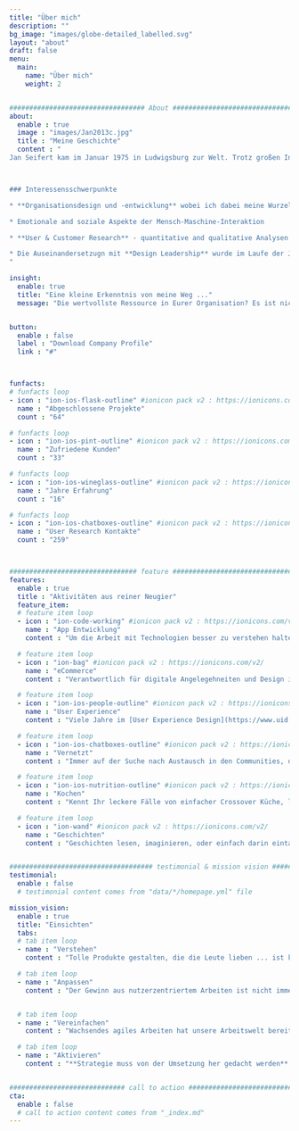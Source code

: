 ```yaml
---
title: "Über mich"
description: ""
bg_image: "images/globe-detailed_labelled.svg"
layout: "about"
draft: false
menu:
  main:
    name: "Über mich"
    weight: 2


################################## About #####################################
about:
  enable : true
  image : "images/Jan2013c.jpg"
  title : "Meine Geschichte"
  content : "
Jan Seifert kam im Januar 1975 in Ludwigsburg zur Welt. Trotz großen Interesse an technischen Dingen wollte er sich intensiver mit dem Menschen auseinandersetzen und  studierte zwischen 1995 und 2001 Psychologie in Trier. In der Zeit 1996 engagierte er sich im dortigen EEG-Labor und folgte seiner Faszination für die Verknüpfung von Gehirn und Geist. Der Abschluss in Psychologie folgte 2001 an der Universität Trier (Thema: Negatives Priming unter emotionalen Rahmenbedingungen).



### Interessensschwerpunkte

* **Organisationsdesign und -entwicklung** wobei ich dabei meine Wurzeln aus der Psychologie wiederentdecke und mich sehr mit Behavioural Design auseindersetze. Veränderung beginnt mit den Menschen.

* Emotionale and soziale Aspekte der Mensch-Maschine-Interaktion

* **User & Customer Research** - quantitative and qualitative Analysen und die dafür erfoderlichen [Operations (Research Ops)](https://researchops.community/).

* Die Auseinandersetzugn mit **Design Leadership** wurde im Laufe der Jahre zunehmend wichtiger.
"

insight:
  enable: true
  title: "Eine kleine Erkenntnis von meine Weg ..."
  message: "Die wertvollste Ressource in Eurer Organisation? Es ist nicht Zeit. Auch nicht Geld. ... Es ist Aufmerksamkeit."


button:
  enable : false
  label : "Download Company Profile"
  link : "#"



funfacts:
# funfacts loop
- icon : "ion-ios-flask-outline" #ionicon pack v2 : https://ionicons.com/v2/
  name : "Abgeschlossene Projekte"
  count : "64"

# funfacts loop
- icon : "ion-ios-pint-outline" #ionicon pack v2 : https://ionicons.com/v2/
  name : "Zufriedene Kunden"
  count : "33"

# funfacts loop
- icon : "ion-ios-wineglass-outline" #ionicon pack v2 : https://ionicons.com/v2/
  name : "Jahre Erfahrung"
  count : "16"

# funfacts loop
- icon : "ion-ios-chatboxes-outline" #ionicon pack v2 : https://ionicons.com/v2/
  name : "User Research Kontakte"
  count : "259"



################################ feature #####################################
features:
  enable : true
  title : "Aktivitäten aus reiner Neugier"
  feature_item:
  # feature item loop
  - icon : "ion-code-working" #ionicon pack v2 : https://ionicons.com/v2/
    name : "App Entwicklung"
    content : "Um die Arbeit mit Technologien besser zu verstehen halte ich mich auf Trab mit [R](https://www.r-project.org) und [.NET Blazor](https://dotnet.microsoft.com/apps/aspnet/web-apps/blazor)."

  # feature item loop
  - icon : "ion-bag" #ionicon pack v2 : https://ionicons.com/v2/
    name : "eCommerce"
    content : "Verantwortlich für digitale Angelegehneiten und Design im kleinen Familienunternehmen [Ankes Keksgenuss](https://keksgenuss.de)."

  # feature item loop
  - icon : "ion-ios-people-outline" #ionicon pack v2 : https://ionicons.com/v2/
    name : "User Experience"
    content : "Viele Jahre im [User Experience Design](https://www.uid.com) als Gestalter und Researcher, als Projekt- und Teamleiter und als Consultant für einen deutlicheren Produkterfolg."

  # feature item loop
  - icon : "ion-ios-chatboxes-outline" #ionicon pack v2 : https://ionicons.com/v2/
    name : "Vernetzt"
    content : "Immer auf der Suche nach Austausch in den Communities, dem [German UPA chapter](https://www.germanupa.de/), auf Konferenzen und Vorträgen."

  # feature item loop
  - icon : "ion-ios-nutrition-outline" #ionicon pack v2 : https://ionicons.com/v2/
    name : "Kochen"
    content : "Kennt Ihr leckere Fälle von einfacher Crossover Küche, lasst es mich wissen."

  # feature item loop
  - icon : "ion-wand" #ionicon pack v2 : https://ionicons.com/v2/
    name : "Geschichten"
    content : "Geschichten lesen, imaginieren, oder einfach darin eintauchen."


#################################### testimonial & mission vision #######################################
testimonial:
  enable : false
  # testimonial content comes from "data/*/homepage.yml" file

mission_vision:
  enable : true
  title: "Einsichten"
  tabs:
  # tab item loop
  - name : "Verstehen"
    content : "Tolle Produkte gestalten, die die Leute lieben ... ist keine einfache Sache und klappt meist nur, wenn wir auch vertraute Pfade verlassen. Während Freunde von mir die design-getriebene Organisation propagieren, oder auch agile und innovationsgretriebene, stelle ich lieber Fragen: 'Welches Problem wollen wir gerade lösen?'. Denn **ein Ziel ist nur ein Werkzeug**. Keine Lösung. Darum sollen wir nicht aufhören uns zu fragen, wo wir stehen und welcher Weg uns in eine lichtere Zukunft führen kann."

  # tab item loop
  - name : "Anpassen"
    content : "Der Gewinn aus nutzerzentriertem Arbeiten ist nicht immer der Gleiche. Der Ansatz ermöglicht es ganz verschiedene Ziele zu verfolgen. Mir gehts immer darum herauszufinden was funktioniert. Was ist das beste Ziel für uns? Was müssen wir für unsere UX tun, um sie möglichst effizient zu entwickeln? Wie können wir andere inspirieren und sie für nutzerzentriertes Arbeiten begeistern? Derartige Fragen bewegen mich in meinen Projekten. Hört nicht auf Fragen zu stellen."


  # tab item loop
  - name : "Vereinfachen"
    content : "Wachsendes agiles Arbeiten hat unsere Arbeitswelt bereits stark beeinflusst und viele Chancen eröffnet. Aber wir haben noch keine neue Balance gefunden. Der fortwährende Zyklus vin Inspektion, Anpassung und Lernen trägt das Risiko sich zu viel aufzuhalsen. Es ist absolut wichtig, dass wir neue Routinen entwickeln, die Veränderung als Teil der Routine realisieren. VIele Ideen klingen auf der strategischen Ebene plausibel und können in der Umsetzung doch viel zu kompliziert sein. Strebt nach Einfachheit und seid Euch bewusst, dass **Einfachheit im Detail liegt**."

  # tab item loop
  - name : "Aktivieren"
    content : "**Strategie muss von der Umsetzung her gedacht werden**. Alles von oben bis ganz nach unten durchzuplanen wäre schädliches Micromanagement. Stellt Informationen zur Verfügung, gebt Impulse, bringt Risiken zum Vorschein, helft, aber vor allem: findet Mittel, die es in der Umsetzung erlaubt möglichst schnell die Auswirkungen von Entscheidungen zu verstehen. Arbeitet an einem System, dass es Kollegen ermöglicht zu wachsen und selbst Ziele zu entwickeln, die in die Strategie der Organisation passen."


############################# call to action #################################
cta:
  enable : false
  # call to action content comes from "_index.md"
---
```

